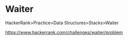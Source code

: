 
# Waiter

HackerRank>Practice>Data Structures>Stacks>Waiter

https://www.hackerrank.com/challenges/waiter/problem
